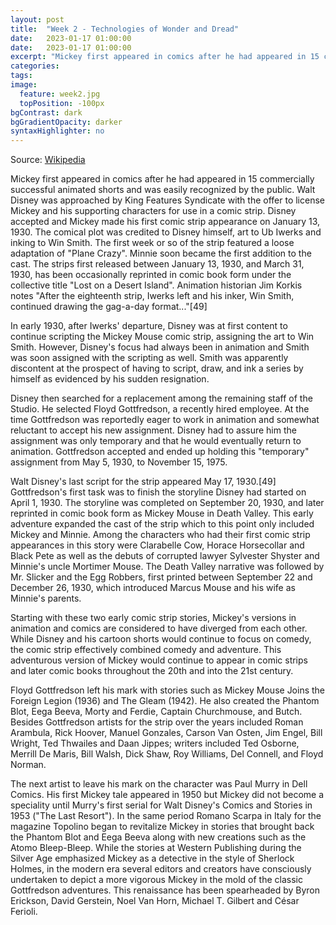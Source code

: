 ```yaml
---
layout: post
title:  "Week 2 - Technologies of Wonder and Dread"
date:   2023-01-17 01:00:00
date:   2023-01-17 01:00:00
excerpt: "Mickey first appeared in comics after he had appeared in 15 commercially successful animated shorts and was easily recognized by ..."
categories:
tags:
image:
  feature: week2.jpg
  topPosition: -100px
bgContrast: dark
bgGradientOpacity: darker
syntaxHighlighter: no
---
```

Source: [Wikipedia](https://en.wikipedia.org/wiki/Mickey_Mouse)

Mickey first appeared in comics after he had appeared in 15 commercially successful animated shorts and was easily recognized by the public. Walt Disney was approached by King Features Syndicate with the offer to license Mickey and his supporting characters for use in a comic strip. Disney accepted and Mickey made his first comic strip appearance on January 13, 1930. The comical plot was credited to Disney himself, art to Ub Iwerks and inking to Win Smith. The first week or so of the strip featured a loose adaptation of "Plane Crazy". Minnie soon became the first addition to the cast. The strips first released between January 13, 1930, and March 31, 1930, has been occasionally reprinted in comic book form under the collective title "Lost on a Desert Island". Animation historian Jim Korkis notes "After the eighteenth strip, Iwerks left and his inker, Win Smith, continued drawing the gag-a-day format..."[49]

In early 1930, after Iwerks' departure, Disney was at first content to continue scripting the Mickey Mouse comic strip, assigning the art to Win Smith. However, Disney's focus had always been in animation and Smith was soon assigned with the scripting as well. Smith was apparently discontent at the prospect of having to script, draw, and ink a series by himself as evidenced by his sudden resignation.

Disney then searched for a replacement among the remaining staff of the Studio. He selected Floyd Gottfredson, a recently hired employee. At the time Gottfredson was reportedly eager to work in animation and somewhat reluctant to accept his new assignment. Disney had to assure him the assignment was only temporary and that he would eventually return to animation. Gottfredson accepted and ended up holding this "temporary" assignment from May 5, 1930, to November 15, 1975.

Walt Disney's last script for the strip appeared May 17, 1930.[49] Gottfredson's first task was to finish the storyline Disney had started on April 1, 1930. The storyline was completed on September 20, 1930, and later reprinted in comic book form as Mickey Mouse in Death Valley. This early adventure expanded the cast of the strip which to this point only included Mickey and Minnie. Among the characters who had their first comic strip appearances in this story were Clarabelle Cow, Horace Horsecollar and Black Pete as well as the debuts of corrupted lawyer Sylvester Shyster and Minnie's uncle Mortimer Mouse. The Death Valley narrative was followed by Mr. Slicker and the Egg Robbers, first printed between September 22 and December 26, 1930, which introduced Marcus Mouse and his wife as Minnie's parents.

Starting with these two early comic strip stories, Mickey's versions in animation and comics are considered to have diverged from each other. While Disney and his cartoon shorts would continue to focus on comedy, the comic strip effectively combined comedy and adventure. This adventurous version of Mickey would continue to appear in comic strips and later comic books throughout the 20th and into the 21st century.

Floyd Gottfredson left his mark with stories such as Mickey Mouse Joins the Foreign Legion (1936) and The Gleam (1942). He also created the Phantom Blot, Eega Beeva, Morty and Ferdie, Captain Churchmouse, and Butch. Besides Gottfredson artists for the strip over the years included Roman Arambula, Rick Hoover, Manuel Gonzales, Carson Van Osten, Jim Engel, Bill Wright, Ted Thwailes and Daan Jippes; writers included Ted Osborne, Merrill De Maris, Bill Walsh, Dick Shaw, Roy Williams, Del Connell, and Floyd Norman.

The next artist to leave his mark on the character was Paul Murry in Dell Comics. His first Mickey tale appeared in 1950 but Mickey did not become a speciality until Murry's first serial for Walt Disney's Comics and Stories in 1953 ("The Last Resort"). In the same period Romano Scarpa in Italy for the magazine Topolino began to revitalize Mickey in stories that brought back the Phantom Blot and Eega Beeva along with new creations such as the Atomo Bleep-Bleep. While the stories at Western Publishing during the Silver Age emphasized Mickey as a detective in the style of Sherlock Holmes, in the modern era several editors and creators have consciously undertaken to depict a more vigorous Mickey in the mold of the classic Gottfredson adventures. This renaissance has been spearheaded by Byron Erickson, David Gerstein, Noel Van Horn, Michael T. Gilbert and César Ferioli.
